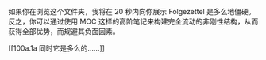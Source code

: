 如果你在浏览这个文件夹，我将在 20 秒内向你展示 Folgezettel 是多么地僵硬。反之，你可以通过使用 MOC 这样的高阶笔记来构建完全流动的非刚性结构，从而获得全部优势，而规避其负面因素。

[[100a.1a 同时它是多么的……]]